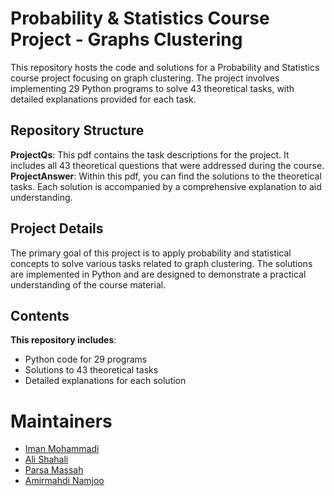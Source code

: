 # Probability & Statistics Course Project - Graphs Clustering

This repository hosts the code and solutions for a Probability and Statistics course project focusing on graph clustering. The project involves implementing 29 Python programs to solve 43 theoretical tasks, with detailed explanations provided for each task.

## Repository Structure

**ProjectQs**: This pdf contains the task descriptions for the project. It includes all 43 theoretical questions that were addressed during the course.
**ProjectAnswer**: Within this pdf, you can find the solutions to the theoretical tasks. Each solution is accompanied by a comprehensive explanation to aid understanding.

## Project Details

The primary goal of this project is to apply probability and statistical concepts to solve various tasks related to graph clustering. The solutions are implemented in Python and are designed to demonstrate a practical understanding of the course material.

## Contents

**This repository includes**:

- Python code for 29 programs
- Solutions to 43 theoretical tasks
- Detailed explanations for each solution
    
# Maintainers
- [Iman Mohammadi](https://github.com/Imanm02)
- [Ali Shahali](https://github.com/alishahali1382)
- [Parsa Massah](https://github.com/mparsam)
- [Amirmahdi Namjoo](https://github.com/titansarus)
